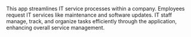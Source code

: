 This app streamlines IT service processes within a company. Employees request IT services like maintenance and software updates. IT staff manage, track, and organize tasks efficiently through the application, enhancing overall service management.
